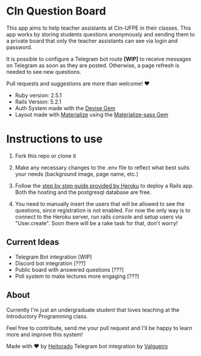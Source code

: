# CIn Question Board

This app aims to help teacher assistants at CIn-UFPE in their classes. This app works by storing students questions anonymously and sending them to a private board that only the teacher assistants can see via login and password.

It is possible to configure a Telegram bot route **[WIP]** to receive messages on Telegram as soon as they are posted. Otherwise, a page refresh is needed to see new questions.

Pull requests and suggestions are more than welcome! :heart:

* Ruby version: 2.5.1
* Rails Version: 5.2.1
* Auth System made with the [Devise Gem](https://github.com/plataformatec/devise/)
* Layout made with [Materialize](https://materializecss.com/) using the [Materialize-sass Gem](https://github.com/mkhairi/materialize-sass)

# Instructions to use
1. Fork this repo or clone it

2. Make any necessary changes to the .env file to reflect what best suits your needs (background image, page name, etc.)

3. Follow the [step by step guide provided by Heroku](https://devcenter.heroku.com/articles/getting-started-with-rails5#deploy-your-application-to-heroku) to deploy a Rails app. Both the hosting and the postgresql database are free.

4. You need to manually insert the users that will be allowed to see the questions, since registration is not enabled. For now the only way is to connect to the Heroku server, run rails console and setup users via "User.create". Soon there will be a rake task for that, don't worry!

## Current Ideas
* Telegram Bot integration [WIP]
* Discord bot integration [???]
* Public board with answered questions [???]
* Poll system to make lectures more engaging [???]

## About
Currently I'm just an undergraduate student that loves teaching at the Introductory Programming class. 

Feel free to contribute, send me your pull request and I'll be happy to learn more and improve this system!

Made with ❤ by [Heitorado](github.com/heitorado)
Telegram bot integration by [Valgueiro](github.com/valgueiro)
